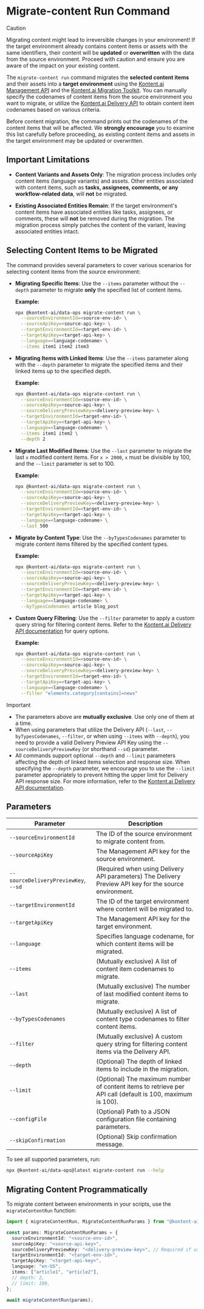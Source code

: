 # Migrate-content Run Command

> [!CAUTION]
>
> Migrating content might lead to irreversible changes in your environment! If the target environment already contains content items or assets with the same identifiers, their content will be **updated** or **overwritten** with the data from the source environment. Proceed with caution and ensure you are aware of the impact on your existing content.

The `migrate-content run` command migrates the **selected content items** and their assets into a **target environment** using the [Kontent.ai Management API](https://kontent.ai/learn/docs/apis/openapi/management-api-v2/) and the [Kontent.ai Migration Toolkit](https://github.com/kontent-ai/kontent-ai-migration-toolkit). You can manually specify the codenames of content items from the source environment you want to migrate, or utilize the [Kontent.ai Delivery API](https://kontent.ai/learn/docs/apis/openapi/delivery-api/) to obtain content item codenames based on various criteria.

Before content migration, the command prints out the codenames of the content items that will be affected. We **strongly encourage** you to examine this list carefully before proceeding, as existing content items and assets in the target environment may be updated or overwritten.

## Important Limitations

- **Content Variants and Assets Only**: The migration process includes only content items (language variants) and assets. Other entities associated with content items, such as **tasks, assignees, comments, or any workflow-related data**, will **not** be migrated.

- **Existing Associated Entities Remain**: If the target environment's content items have associated entities like tasks, assignees, or comments, these will **not** be removed during the migration. The migration process simply patches the content of the variant, leaving associated entities intact.

## Selecting Content Items to be Migrated

The command provides several parameters to cover various scenarios for selecting content items from the source environment:

- **Migrating Specific Items**: Use the `--items` parameter without the `--depth` parameter to migrate **only** the specified list of content items.

  **Example:**

  ```bash
  npx @kontent-ai/data-ops migrate-content run \
    --sourceEnvironmentId=<source-env-id> \
    --sourceApiKey=<source-api-key> \
    --targetEnvironmentId=<target-env-id> \
    --targetApiKey=<target-api-key> \
    --language=<language-codename> \
    --items item1 item2 item3
  ```

- **Migrating Items with Linked Items**: Use the `--items` parameter along with the `--depth` parameter to migrate the specified items and their linked items up to the specified depth.

  **Example:**

  ```bash
  npx @kontent-ai/data-ops migrate-content run \
    --sourceEnvironmentId=<source-env-id> \
    --sourceApiKey=<source-api-key> \
    --sourceDeliveryPreviewKey=<delivery-preview-key> \
    --targetEnvironmentId=<target-env-id> \
    --targetApiKey=<target-api-key> \
    --language=<language-codename> \
    --items item1 item2 \
    --depth 2
  ```

- **Migrate Last Modified Items**: Use the `--last` parameter to migrate the last `x` modified content items. For `x > 2000`, `x` must be divisible by 100, and the `--limit` parameter is set to 100.

  **Example:**

  ```bash
  npx @kontent-ai/data-ops migrate-content run \
    --sourceEnvironmentId=<source-env-id> \
    --sourceApiKey=<source-api-key> \
    --sourceDeliveryPreviewKey=<delivery-preview-key> \
    --targetEnvironmentId=<target-env-id> \
    --targetApiKey=<target-api-key> \
    --language=<language-codename> \
    --last 500
  ```

- **Migrate by Content Type**: Use the `--byTypesCodenames` parameter to migrate content items filtered by the specified content types.

  **Example:**

  ```bash
  npx @kontent-ai/data-ops migrate-content run \
    --sourceEnvironmentId=<source-env-id> \
    --sourceApiKey=<source-api-key> \
    --sourceDeliveryPreviewKey=<delivery-preview-key> \
    --targetEnvironmentId=<target-env-id> \
    --targetApiKey=<target-api-key> \
    --language=<language-codename> \
    --byTypesCodenames article blog_post
  ```

- **Custom Query Filtering**: Use the `--filter` parameter to apply a custom query string for filtering content items. Refer to the [Kontent.ai Delivery API documentation](https://kontent.ai/learn/docs/apis/openapi/delivery-api/) for query options.

  **Example:**

  ```bash
  npx @kontent-ai/data-ops migrate-content run \
    --sourceEnvironmentId=<source-env-id> \
    --sourceApiKey=<source-api-key> \
    --sourceDeliveryPreviewKey=<delivery-preview-key> \
    --targetEnvironmentId=<target-env-id> \
    --targetApiKey=<target-api-key> \
    --language=<language-codename> \
    --filter "elements.category[contains]=news"
  ```
> [!Important]
>
> - The parameters above are **mutually exclusive**. Use only one of them at a time.
> - When using parameters that utilize the Delivery API (`--last`, `--byTypesCodenames`, `--filter`, or when using `--items` with `--depth`), you need to provide a valid Delivery Preview API Key using the `--sourceDeliveryPreviewKey` (or shorthand `--sd`) parameter.
> - All commands support optional `--depth` and `--limit` parameters affecting the depth of linked items selection and response size. When specifying the `--depth` parameter, we encourage you to use the `--limit` parameter appropriately to prevent hitting the upper limit for Delivery API response size. For more information, refer to the [Kontent.ai Delivery API documentation](https://kontent.ai/learn/docs/apis/openapi/delivery-api/#section/Response-size).

## Parameters

| Parameter                            | Description                                                                                                                      |
|--------------------------------------|----------------------------------------------------------------------------------------------------------------------------------|
| `--sourceEnvironmentId`              | The ID of the source environment to migrate content from.                                                                    |
| `--sourceApiKey`                     | The Management API key for the source environment.                                                                               |
| `--sourceDeliveryPreviewKey`, `--sd` | (Required when using Delivery API parameters) The Delivery Preview API key for the source environment.                           |
| `--targetEnvironmentId`              | The ID of the target environment where content will be migrated to.                                                          |
| `--targetApiKey`                     | The Management API key for the target environment.                                                                               |
| `--language`                         | Specifies language codename, for which content items will be migrated.                                                                      |
| `--items`                            | (Mutually exclusive) A list of content item codenames to migrate.                                                            |
| `--last`                             | (Mutually exclusive) The number of last modified content items to migrate.                                                   |
| `--byTypesCodenames`                 | (Mutually exclusive) A list of content type codenames to filter content items.                                                   |
| `--filter`                           | (Mutually exclusive) A custom query string for filtering content items via the Delivery API.                                     |
| `--depth`                            | (Optional) The depth of linked items to include in the migration.                                                          |
| `--limit`                            | (Optional) The maximum number of content items to retrieve per API call (default is 100, maximum is 100).                        |
| `--configFile`                       | (Optional) Path to a JSON configuration file containing parameters.                                                              |
| `--skipConfirmation`                 | (Optional) Skip confirmation message.                                                              |

To see all supported parameters, run:

```bash
npx @kontent-ai/data-ops@latest migrate-content run --help
```

## Migrating Content Programmatically

To migrate content between environments in your scripts, use the `migrateContentRun` function:

```typescript
import { migrateContentRun, MigrateContentRunParams } from "@kontent-ai/data-ops";

const params: MigrateContentRunParams = {
  sourceEnvironmentId: "<source-env-id>",
  sourceApiKey: "<source-api-key>",
  sourceDeliveryPreviewKey: "<delivery-preview-key>", // Required if using Delivery API parameters
  targetEnvironmentId: "<target-env-id>",
  targetApiKey: "<target-api-key>",
  language: "en-US",
  items: ["article1", "article2"],
  // depth: 2,
  // limit: 100,
};

await migrateContentRun(params);
```
